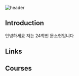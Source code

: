 ![header](https://capsule-render.vercel.app/api?type=Venom&Color=black&height=250&&secetion=header&text=Have%20%A%20Nice%20Day❤️🍀)

## Introduction
안녕하세요 저는 24학번 문소현입니다

## Links

## Courses
